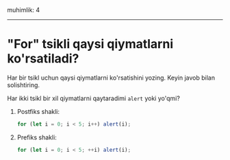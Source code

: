 muhimlik: 4

---

# "For" tsikli qaysi qiymatlarni ko'rsatiladi?

Har bir tsikl uchun qaysi qiymatlarni ko'rsatishini yozing. Keyin javob bilan solishtiring.

Har ikki tsikl bir xil qiymatlarni qaytaradimi `alert` yoki yo'qmi?

1. Postfiks shakli:

   ```js
   for (let i = 0; i < 5; i++) alert(i);
   ```

2. Prefiks shakli:

   ```js
   for (let i = 0; i < 5; ++i) alert(i);
   ```
